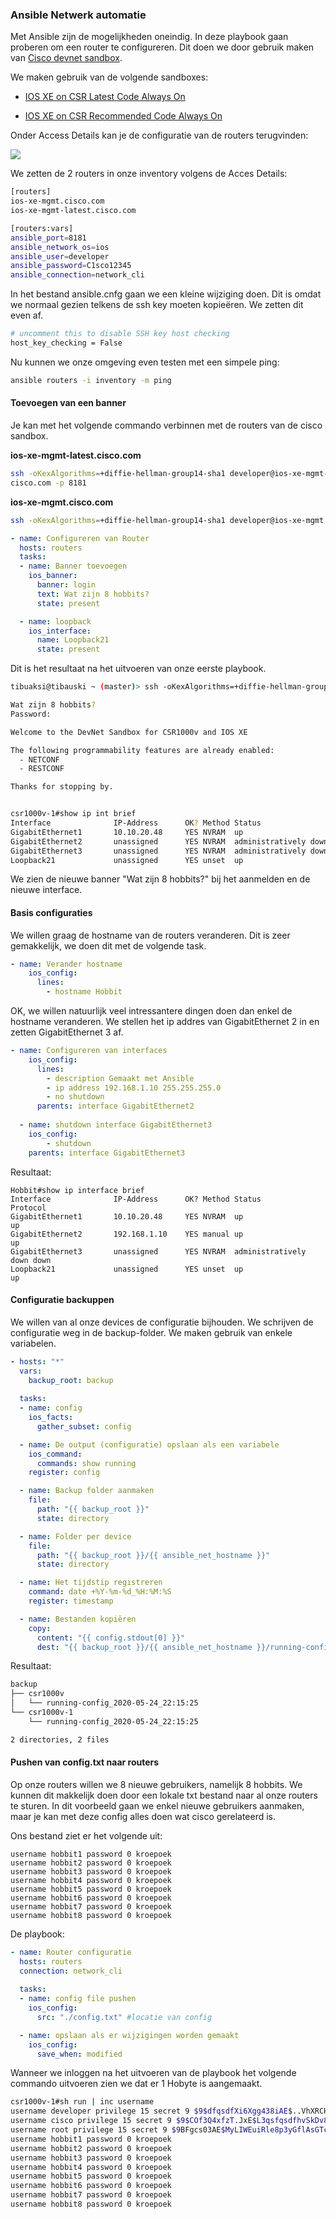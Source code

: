 ### Ansible Netwerk automatie

Met Ansible zijn de mogelijkheden oneindig. In deze playbook gaan proberen om een router te configureren. Dit doen we door gebruik maken van [Cisco devnet sandbox](https://devnetsandbox.cisco.com/RM/Topology). 

We maken gebruik van de volgende sandboxes:

- [IOS XE on CSR Latest Code Always On](https://devnetsandbox.cisco.com/RM/Diagram/Index/38ded1f0-16ce-43f2-8df5-43a40ebf752e?diagramType=Topology)

- [IOS XE on CSR Recommended Code Always On](https://devnetsandbox.cisco.com/RM/Diagram/Index/27d9747a-db48-4565-8d44-df318fce37ad?diagramType=Topology)

Onder Access Details kan je de configuratie van de routers terugvinden:

<img src="pic-selected-200518-2222-29.png"/>

We zetten de 2 routers in onze inventory volgens de Acces Details:
```bash
[routers]
ios-xe-mgmt.cisco.com 
ios-xe-mgmt-latest.cisco.com

[routers:vars]
ansible_port=8181
ansible_network_os=ios
ansible_user=developer
ansible_password=C1sco12345
ansible_connection=network_cli
```

In het bestand ansible.cnfg gaan we een kleine wijziging doen. Dit is omdat we normaal gezien telkens de ssh key moeten kopieëren. We zetten dit even af.

```bash
# uncomment this to disable SSH key host checking
host_key_checking = False
```

Nu kunnen we onze omgeving even testen met een simpele ping:

```bash
ansible routers -i inventory -m ping
```

#### Toevoegen van een banner

Je kan met het volgende commando verbinnen met de routers van de cisco sandbox.

**ios-xe-mgmt-latest.cisco.com**
```bash
ssh -oKexAlgorithms=+diffie-hellman-group14-sha1 developer@ios-xe-mgmt-latest.
cisco.com -p 8181
```
**ios-xe-mgmt.cisco.com**
```bash
ssh -oKexAlgorithms=+diffie-hellman-group14-sha1 developer@ios-xe-mgmt.cisco.com -p 8181
```

```yml
- name: Configureren van Router
  hosts: routers
  tasks:
  - name: Banner toevoegen
    ios_banner:
      banner: login
      text: Wat zijn 8 hobbits?
      state: present

  - name: loopback
    ios_interface:
      name: Loopback21
      state: present 
```

Dit is het resultaat na het uitvoeren van onze eerste playbook.

```bash
tibuaksi@tibauski ~ (master)> ssh -oKexAlgorithms=+diffie-hellman-group14-sha1 developer@ios-xe-mgmt-latest.cisco.com -p 8181

Wat zijn 8 hobbits?
Password:

Welcome to the DevNet Sandbox for CSR1000v and IOS XE

The following programmability features are already enabled:
  - NETCONF
  - RESTCONF

Thanks for stopping by.


csr1000v-1#show ip int brief
Interface              IP-Address      OK? Method Status                Protocol
GigabitEthernet1       10.10.20.48     YES NVRAM  up                    up
GigabitEthernet2       unassigned      YES NVRAM  administratively down down
GigabitEthernet3       unassigned      YES NVRAM  administratively down down
Loopback21             unassigned      YES unset  up                    up

```

We zien de nieuwe banner "Wat zijn 8 hobbits?" bij het aanmelden en de nieuwe interface.

#### Basis configuraties

We willen graag de hostname van de routers veranderen. Dit is zeer gemakkelijk, we doen dit met de volgende task.

```yml
- name: Verander hostname
    ios_config: 
      lines:
        - hostname Hobbit

```

OK, we willen natuurlijk veel intressantere dingen doen dan enkel de hostname veranderen. We stellen het ip addres van GigabitEthernet 2 in en zetten GigabitEthernet 3 af.

```yml
- name: Configureren van interfaces
    ios_config:
      lines:
        - description Gemaakt met Ansible
        - ip address 192.168.1.10 255.255.255.0
        - no shutdown
      parents: interface GigabitEthernet2
  
  - name: shutdown interface GigabitEthernet3
    ios_config:
        - shutdown 
    parents: interface GigabitEthernet3
```

Resultaat:

```shell
Hobbit#show ip interface brief
Interface              IP-Address      OK? Method Status                Protocol
GigabitEthernet1       10.10.20.48     YES NVRAM  up                    up
GigabitEthernet2       192.168.1.10    YES manual up                    up
GigabitEthernet3       unassigned      YES NVRAM  administratively down down
Loopback21             unassigned      YES unset  up                    up

```

#### Configuratie backuppen

We willen van al onze devices de configuratie bijhouden. We schrijven de configuratie weg in de backup-folder. We maken gebruik van enkele variabelen.

```yml
- hosts: "*" 
  vars:
    backup_root: backup
  
  tasks:
  - name: config
    ios_facts:
      gather_subset: config

  - name: De output (configuratie) opslaan als een variabele
    ios_command:
      commands: show running  
    register: config          

  - name: Backup folder aanmaken
    file:
      path: "{{ backup_root }}"
      state: directory

  - name: Folder per device
    file:
      path: "{{ backup_root }}/{{ ansible_net_hostname }}"
      state: directory

  - name: Het tijdstip registreren
    command: date +%Y-%m-%d_%H:%M:%S
    register: timestamp

  - name: Bestanden kopiëren
    copy:
      content: "{{ config.stdout[0] }}"
      dest: "{{ backup_root }}/{{ ansible_net_hostname }}/running-config_{{ timestamp.stdout }}"

```

Resultaat:

```bash
backup
├── csr1000v
│   └── running-config_2020-05-24_22:15:25
└── csr1000v-1
    └── running-config_2020-05-24_22:15:25

2 directories, 2 files
```

#### Pushen van config.txt naar routers

Op onze routers willen we 8 nieuwe gebruikers, namelijk 8 hobbits.
We kunnen dit makkelijk doen door een lokale txt bestand naar al onze routers te sturen. In dit voorbeeld gaan we enkel nieuwe gebruikers aanmaken, maar je kan met deze config alles doen wat cisco gerelateerd is.

Ons bestand ziet er het volgende uit:

```
username hobbit1 password 0 kroepoek 
username hobbit2 password 0 kroepoek 
username hobbit3 password 0 kroepoek 
username hobbit4 password 0 kroepoek 
username hobbit5 password 0 kroepoek 
username hobbit6 password 0 kroepoek 
username hobbit7 password 0 kroepoek 
username hobbit8 password 0 kroepoek 
```

De playbook:

```yml
- name: Router configuratie 
  hosts: routers
  connection: network_cli
  
  tasks:
  - name: config file pushen
    ios_config:
      src: "./config.txt" #locatie van config 

  - name: opslaan als er wijzigingen worden gemaakt
    ios_config:
      save_when: modified
```

Wanneer we inloggen na het uitvoeren van de playbook het volgende commando uitvoeren zien we dat er 1 Hobyte is aangemaakt.

```bash
csr1000v-1#sh run | inc username
username developer privilege 15 secret 9 $9$dfqsdfXi6Xgg438iAE$..VhXRCHiDQy3K2zmZLUlG9iZLbEQJ9wpUc2
username cisco privilege 15 secret 9 $9$COf3Q4xfzT.JxE$L3qsfqsdfhvSkDv88Hzdv/rPQjLNOjreYG2ocffHG7rls
username root privilege 15 secret 9 $9BFgcs03AE$MyLIWEuiRle8p3yGflAsGTcrJA6BdqsdfUUh/oWtyyfoMQXSI
username hobbit1 password 0 kroepoek
username hobbit2 password 0 kroepoek
username hobbit3 password 0 kroepoek
username hobbit4 password 0 kroepoek
username hobbit5 password 0 kroepoek
username hobbit6 password 0 kroepoek
username hobbit7 password 0 kroepoek
username hobbit8 password 0 kroepoek
```